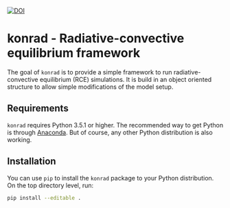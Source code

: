 [![DOI](https://zenodo.org/badge/DOI/10.5281/zenodo.1313687.svg)](https://doi.org/10.5281/zenodo.1313687)

# konrad - Radiative-convective equilibrium framework

The goal of ``konrad`` is to provide a simple framework to run
radiative-convective equilibrium (RCE) simulations. It is build in an object
oriented structure to allow simple modifications of the model setup.

## Requirements
``konrad`` requires Python 3.5.1 or higher. The recommended way to get
Python is through [Anaconda](https://www.continuum.io/downloads).
But of course, any other Python distribution is also working.

## Installation
You can use ``pip`` to install the ``konrad`` package
to your Python distribution. On the top directory level, run:
```bash
pip install --editable .
```
